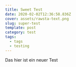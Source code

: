```yaml
---
title: Sweet Test
date: 2020-02-02T12:36:58.836Z
cover: assets/rawsta-text.png
slug: super-test
template: post
category: test
tags:
  - tags
  - testing
---
```

Das hier ist ein neuer Test
